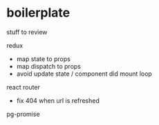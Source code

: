 # boilerplate

stuff to review

redux
- map state to props
- map dispatch to props
- avoid update state / component did mount loop

react router
- fix 404 when url is refreshed

pg-promise

